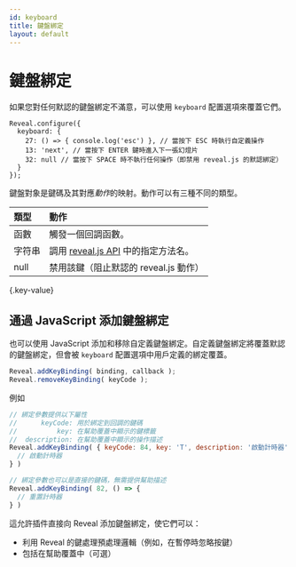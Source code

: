 ```yaml
---
id: keyboard
title: 鍵盤綁定
layout: default
---
```


# 鍵盤綁定

如果您對任何默認的鍵盤綁定不滿意，可以使用 `keyboard` 配置選項來覆蓋它們。

```javascript/1-5
Reveal.configure({
  keyboard: {
    27: () => { console.log('esc') }, // 當按下 ESC 時執行自定義操作
    13: 'next', // 當按下 ENTER 鍵時進入下一張幻燈片
    32: null // 當按下 SPACE 時不執行任何操作（即禁用 reveal.js 的默認綁定）
  }
});
```

鍵盤對象是鍵碼及其對應*動作*的映射。動作可以有三種不同的類型。

| 類型          | 動作
| :-            | :-
| 函數          | 觸發一個回調函數。
| 字符串        | 調用 [reveal.js API](/api/) 中的指定方法名。
| null          | 禁用該鍵（阻止默認的 reveal.js 動作）
{.key-value}

## 通過 JavaScript 添加鍵盤綁定

也可以使用 JavaScript 添加和移除自定義鍵盤綁定。自定義鍵盤綁定將覆蓋默認的鍵盤綁定，但會被 `keyboard` 配置選項中用戶定義的綁定覆蓋。

```javascript
Reveal.addKeyBinding( binding, callback );
Reveal.removeKeyBinding( keyCode );
```

例如

```javascript
// 綁定參數提供以下屬性
//      keyCode: 用於綁定到回調的鍵碼
//          key: 在幫助覆蓋中顯示的鍵標籤
//  description: 在幫助覆蓋中顯示的操作描述
Reveal.addKeyBinding( { keyCode: 84, key: 'T', description: '啟動計時器' }, () => {
  // 啟動計時器
} )

// 綁定參數也可以是直接的鍵碼，無需提供幫助描述
Reveal.addKeyBinding( 82, () => {
  // 重置計時器
} )
```

這允許插件直接向 Reveal 添加鍵盤綁定，使它們可以：
- 利用 Reveal 的鍵處理預處理邏輯（例如，在暫停時忽略按鍵）
- 包括在幫助覆蓋中（可選）